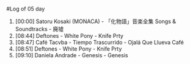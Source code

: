 #Log of 05 day

1. [00:00] Satoru Kosaki (MONACA) - 「化物語」音楽全集 Songs & Soundtracks - 廃墟
1. [08:44] Deftones - White Pony - Knife Prty
1. [08:47] Café Tacvba - Tiempo Trascurrido - Ojalá Que Llueva Café
1. [08:51] Deftones - White Pony - Knife Prty
1. [09:10] Daniela Andrade - Genesis - Genesis
